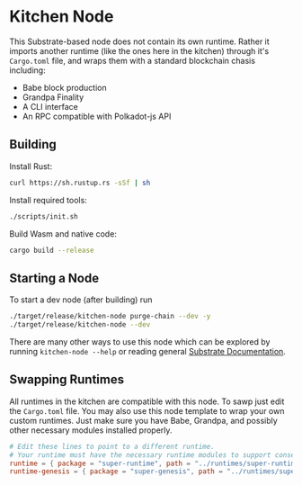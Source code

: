 # Kitchen Node
This Substrate-based node does not contain its own runtime. Rather it imports another runtime (like the ones here in the kitchen) through it's `Cargo.toml` file, and wraps them with a standard blockchain chasis including:

* Babe block production
* Grandpa Finality
* A CLI interface
* An RPC compatible with Polkadot-js API

## Building

Install Rust:

```bash
curl https://sh.rustup.rs -sSf | sh
```

Install required tools:

```bash
./scripts/init.sh
```

Build Wasm and native code:

```bash
cargo build --release
```

## Starting a Node
To start a dev node (after building) run

```bash
./target/release/kitchen-node purge-chain --dev -y
./target/release/kitchen-node --dev
```

There are many other ways to use this node which can be explored by running `kitchen-node --help` or reading general [Substrate Documentation](https://substrate.dev/).

## Swapping Runtimes
All runtimes in the kitchen are compatible with this node. To sawp just edit the `Cargo.toml` file. You may also use this node template to wrap your own custom runtimes. Just make sure you have Babe, Grandpa, and possibly other necessary modules installed properly.

```toml
# Edit these lines to point to a different runtime.
# Your runtime must have the necessary runtime modules to support consensus (Babe, Grandpa, etc)
runtime = { package = "super-runtime", path = "../runtimes/super-runtime" }
runtime-genesis = { package = "super-genesis", path = "../runtimes/super-genesis" }
```
